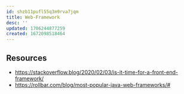 ```yaml
---
id: shzb11pufl55q3m9rva7jqm
title: Web-Framework
desc: ''
updated: 1706244877259
created: 1672098518464
---
```


## Resources

- https://stackoverflow.blog/2020/02/03/is-it-time-for-a-front-end-framework/
- https://rollbar.com/blog/most-popular-java-web-frameworks/#